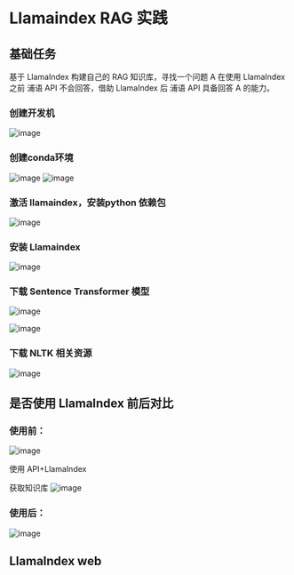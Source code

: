 # Llamaindex RAG 实践

## 基础任务
基于 LlamaIndex 构建自己的 RAG 知识库，寻找一个问题 A 在使用 LlamaIndex 之前 浦语 API 不会回答，借助 LlamaIndex 后 浦语 API 具备回答 A 的能力。


### 创建开发机

![image](https://github.com/user-attachments/assets/567b9ecd-958a-4f73-890d-6f28ce7b97cf)

### 创建conda环境

![image](https://github.com/user-attachments/assets/1f850436-2352-40f1-a6a0-a74999aa225d)
![image](https://github.com/user-attachments/assets/d092fa25-9173-4045-82f2-13f476952884)


### 激活 llamaindex，安装python 依赖包

![image](https://github.com/user-attachments/assets/9ed7b0ac-c79c-459d-bd10-e6711c37639d)


### 安装 Llamaindex

![image](https://github.com/user-attachments/assets/18ee033f-45aa-4535-be27-24f3f3ddc00b)


### 下载 Sentence Transformer 模型

![image](https://github.com/user-attachments/assets/d4f922c6-77ed-4010-a0dd-957eaf342971)

![image](https://github.com/user-attachments/assets/9ffcb5bf-7a7c-4795-b370-fdfdf05a9e1c)


### 下载 NLTK 相关资源

![image](https://github.com/user-attachments/assets/1fe102ee-93f9-4754-8158-bc7919c7cc30)


## 是否使用 LlamaIndex 前后对比

### 使用前：
![image](https://github.com/user-attachments/assets/310cdc86-a58c-4bb5-8c8c-f6d0e0d13c27)

使用  API+LlamaIndex

获取知识库
![image](https://github.com/user-attachments/assets/15c905d0-4fe3-403f-86a4-05debb4dc5aa)

### 使用后：

![image](https://github.com/user-attachments/assets/78388264-3ad1-4821-8e40-ace55f494dbe)


##  LlamaIndex web












